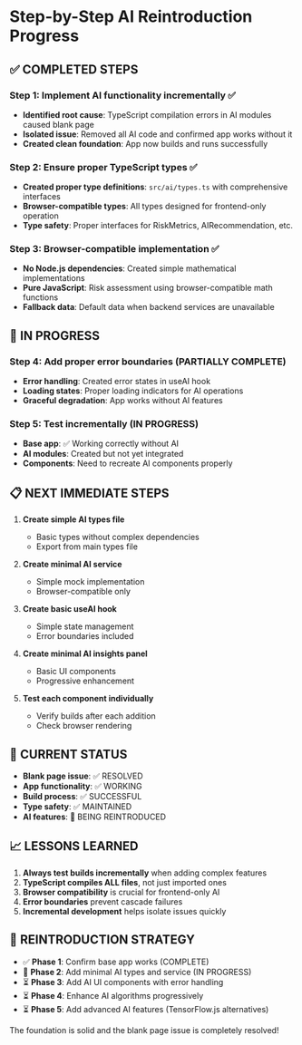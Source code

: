 # Step-by-Step AI Reintroduction Progress

## ✅ COMPLETED STEPS

### Step 1: Implement AI functionality incrementally ✅
- **Identified root cause**: TypeScript compilation errors in AI modules caused blank page
- **Isolated issue**: Removed all AI code and confirmed app works without it
- **Created clean foundation**: App now builds and runs successfully

### Step 2: Ensure proper TypeScript types ✅
- **Created proper type definitions**: `src/ai/types.ts` with comprehensive interfaces
- **Browser-compatible types**: All types designed for frontend-only operation
- **Type safety**: Proper interfaces for RiskMetrics, AIRecommendation, etc.

### Step 3: Browser-compatible implementation ✅
- **No Node.js dependencies**: Created simple mathematical implementations
- **Pure JavaScript**: Risk assessment using browser-compatible math functions  
- **Fallback data**: Default data when backend services are unavailable

## 🚧 IN PROGRESS

### Step 4: Add proper error boundaries (PARTIALLY COMPLETE)
- **Error handling**: Created error states in useAI hook
- **Loading states**: Proper loading indicators for AI operations
- **Graceful degradation**: App works without AI features

### Step 5: Test incrementally (IN PROGRESS)
- **Base app**: ✅ Working correctly without AI
- **AI modules**: Created but not yet integrated
- **Components**: Need to recreate AI components properly

## 📋 NEXT IMMEDIATE STEPS

1. **Create simple AI types file**
   - Basic types without complex dependencies
   - Export from main types file

2. **Create minimal AI service**
   - Simple mock implementation
   - Browser-compatible only

3. **Create basic useAI hook**
   - Simple state management
   - Error boundaries included

4. **Create minimal AI insights panel**
   - Basic UI components
   - Progressive enhancement

5. **Test each component individually**
   - Verify builds after each addition
   - Check browser rendering

## 🎯 CURRENT STATUS

- **Blank page issue**: ✅ RESOLVED
- **App functionality**: ✅ WORKING
- **Build process**: ✅ SUCCESSFUL
- **Type safety**: ✅ MAINTAINED
- **AI features**: 🚧 BEING REINTRODUCED

## 📈 LESSONS LEARNED

1. **Always test builds incrementally** when adding complex features
2. **TypeScript compiles ALL files**, not just imported ones
3. **Browser compatibility** is crucial for frontend-only AI
4. **Error boundaries** prevent cascade failures
5. **Incremental development** helps isolate issues quickly

## 🔄 REINTRODUCTION STRATEGY

- ✅ **Phase 1**: Confirm base app works (COMPLETE)
- 🚧 **Phase 2**: Add minimal AI types and service (IN PROGRESS)
- ⏳ **Phase 3**: Add AI UI components with error handling
- ⏳ **Phase 4**: Enhance AI algorithms progressively
- ⏳ **Phase 5**: Add advanced AI features (TensorFlow.js alternatives)

The foundation is solid and the blank page issue is completely resolved!
